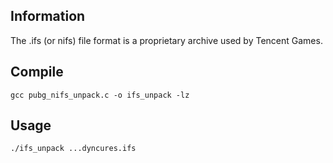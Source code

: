 ## Information
The .ifs (or nifs) file format is a proprietary archive used by Tencent Games.


## Compile 
```
gcc pubg_nifs_unpack.c -o ifs_unpack -lz
```

## Usage 
```
./ifs_unpack ...dyncures.ifs
```
